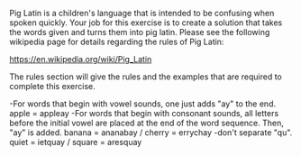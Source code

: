Pig Latin is a children's language that is intended to be confusing when spoken quickly. Your job for this exercise is to create a solution that takes the words given and
turns them into pig latin. Please see the following wikipedia page for details regarding the rules of Pig Latin:

https://en.wikipedia.org/wiki/Pig_Latin

The rules section will give the rules and the examples that are required to complete this exercise.


-For words that begin with vowel sounds, one just adds "ay" to the end. apple = appleay
-For words that begin with consonant sounds, all letters before the initial vowel are placed at the end of the word sequence. Then, "ay" is added. banana = ananabay / cherry = errychay
-don't separate "qu". quiet = ietquay / square = aresquay 
